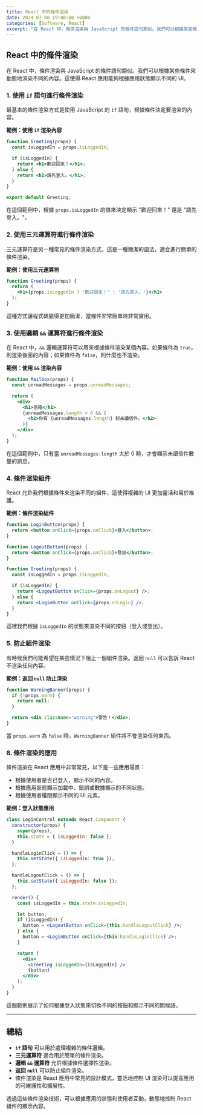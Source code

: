 ```yaml
---
title: React 中的條件渲染
date: 2024-07-08 19:00:00 +0800
categories: [Software, React]
excerpt: "在 React 中，條件渲染與 JavaScript 的條件語句類似。我們可以根據某些條件來動態地渲染不同的內容"
---
```


## React 中的條件渲染

在 React 中，條件渲染與 JavaScript 的條件語句類似。我們可以根據某些條件來動態地渲染不同的內容。這使得 React 應用能夠根據應用狀態顯示不同的 UI。

### 1. **使用 `if` 語句進行條件渲染**

最基本的條件渲染方式是使用 JavaScript 的 `if` 語句，根據條件決定要渲染的內容。

**範例：使用 `if` 渲染內容**
```jsx
function Greeting(props) {
  const isLoggedIn = props.isLoggedIn;

  if (isLoggedIn) {
    return <h1>歡迎回來！</h1>;
  } else {
    return <h1>請先登入。</h1>;
  }
}

export default Greeting;
```

在這個範例中，根據 `props.isLoggedIn` 的值來決定顯示 "歡迎回來！" 還是 "請先登入。"。

### 2. **使用三元運算符進行條件渲染**

三元運算符是另一種常見的條件渲染方式，這是一種簡潔的語法，適合進行簡單的條件渲染。

**範例：使用三元運算符**
```jsx
function Greeting(props) {
  return (
    <h1>{props.isLoggedIn ? '歡迎回來！' : '請先登入。'}</h1>
  );
}
```

這種方式讓程式碼變得更加簡潔，當條件非常簡單時非常實用。

### 3. **使用邏輯 `&&` 運算符進行條件渲染**

在 React 中，`&&` 邏輯運算符可以用來根據條件渲染某個內容。如果條件為 `true`，則渲染後面的內容；如果條件為 `false`，則什麼也不渲染。

**範例：使用 `&&` 渲染內容**
```jsx
function Mailbox(props) {
  const unreadMessages = props.unreadMessages;

  return (
    <div>
      <h1>信箱</h1>
      {unreadMessages.length > 0 && (
        <h2>你有 {unreadMessages.length} 封未讀信件。</h2>
      )}
    </div>
  );
}
```

在這個範例中，只有當 `unreadMessages.length` 大於 0 時，才會顯示未讀信件數量的訊息。

### 4. **條件渲染組件**

React 允許我們根據條件來渲染不同的組件，這使得複雜的 UI 更加靈活和易於維護。

**範例：條件渲染組件**
```jsx
function LoginButton(props) {
  return <button onClick={props.onClick}>登入</button>;
}

function LogoutButton(props) {
  return <button onClick={props.onClick}>登出</button>;
}

function Greeting(props) {
  const isLoggedIn = props.isLoggedIn;

  if (isLoggedIn) {
    return <LogoutButton onClick={props.onLogout} />;
  } else {
    return <LoginButton onClick={props.onLogin} />;
  }
}
```

這裡我們根據 `isLoggedIn` 的狀態來渲染不同的按鈕（登入或登出）。

### 5. **防止組件渲染**

有時候我們可能希望在某些情況下阻止一個組件渲染。返回 `null` 可以告訴 React 不渲染任何內容。

**範例：返回 `null` 防止渲染**
```jsx
function WarningBanner(props) {
  if (!props.warn) {
    return null;
  }

  return <div className="warning">警告！</div>;
}
```

當 `props.warn` 為 `false` 時，`WarningBanner` 組件將不會渲染任何東西。

### 6. **條件渲染的應用**

條件渲染在 React 應用中非常常見，以下是一些應用場景：
- 根據使用者是否已登入，顯示不同的內容。
- 根據應用狀態顯示加載中、錯誤或數據顯示的不同狀態。
- 根據使用者權限顯示不同的 UI 元素。

**範例：登入狀態應用**
```jsx
class LoginControl extends React.Component {
  constructor(props) {
    super(props);
    this.state = { isLoggedIn: false };
  }

  handleLoginClick = () => {
    this.setState({ isLoggedIn: true });
  };

  handleLogoutClick = () => {
    this.setState({ isLoggedIn: false });
  };

  render() {
    const isLoggedIn = this.state.isLoggedIn;

    let button;
    if (isLoggedIn) {
      button = <LogoutButton onClick={this.handleLogoutClick} />;
    } else {
      button = <LoginButton onClick={this.handleLoginClick} />;
    }

    return (
      <div>
        <Greeting isLoggedIn={isLoggedIn} />
        {button}
      </div>
    );
  }
}
```

這個範例展示了如何根據登入狀態來切換不同的按鈕和顯示不同的問候語。

---

## 總結

- **`if` 語句** 可以用於處理複雜的條件邏輯。
- **三元運算符** 適合用於簡單的條件渲染。
- **邏輯 `&&` 運算符** 允許根據條件選擇性渲染。
- **返回 `null`** 可以防止組件渲染。
- 條件渲染是 React 應用中常見的設計模式，靈活地控制 UI 渲染可以提高應用的可維護性和擴展性。

透過這些條件渲染技術，可以根據應用的狀態和使用者互動，動態地控制 React 組件的顯示內容。

